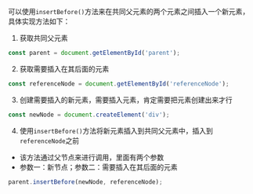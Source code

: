 可以使用`insertBefore()`方法来在共同父元素的两个元素之间插入一个新元素，具体实现方法如下：

1. 获取共同父元素
```javascript
const parent = document.getElementById('parent');
```

2. 获取需要插入在其后面的元素
```javascript
const referenceNode = document.getElementById('referenceNode');
```

3. 创建需要插入的新元素，需要插入元素，肯定需要把元素创建出来才行
```javascript
const newNode = document.createElement('div');
```

4. 使用`insertBefore()`方法将新元素插入到共同父元素中，插入到`referenceNode`之前
- 该方法通过父节点来进行调用，里面有两个参数
- 参数一：新节点；参数二：需要插入在其后面的元素
```javascript
parent.insertBefore(newNode, referenceNode);
```